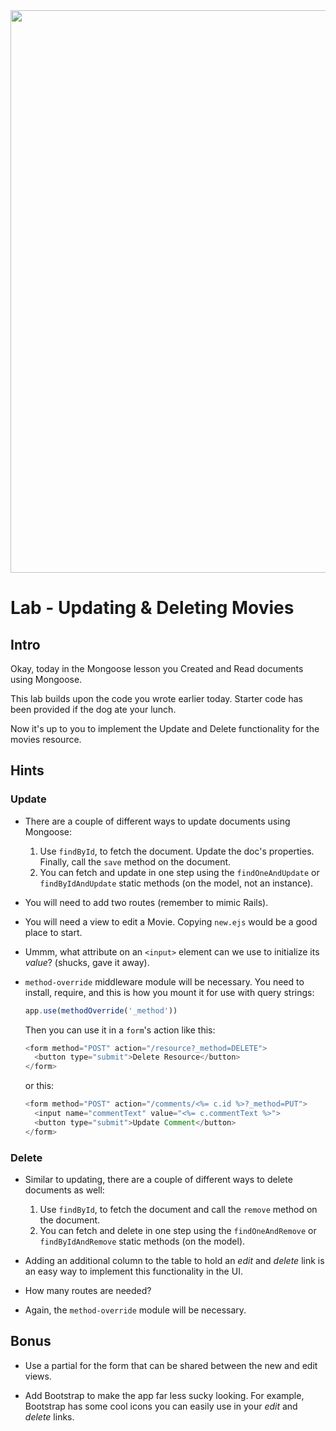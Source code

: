 
<img src="https://i.imgur.com/Y74xxoD.jpg" width="900">

# Lab - Updating & Deleting Movies

## Intro

Okay, today in the Mongoose lesson you Created and Read documents using Mongoose.

This lab builds upon the code you wrote earlier today.  Starter code has been provided if the dog ate your lunch.

Now it's up to you to implement the Update and Delete functionality for the movies resource.

## Hints

### Update

- There are a couple of different ways to update documents using Mongoose:
	1. Use `findById`, to fetch the document.  Update the doc's properties.  Finally, call the `save` method on the document.
	2. You can fetch and update in one step using the `findOneAndUpdate` or `findByIdAndUpdate` static methods (on the model, not an instance).

- You will need to add two routes (remember to mimic Rails).

- You will need a view to edit a Movie.  Copying `new.ejs` would be a good place to start.

- Ummm, what attribute on an `<input>` element can we use to initialize its _value_? (shucks, gave it away).

- `method-override` middleware module will be necessary.  You need to install, require, and this is how you mount it for use with query strings:

	```js
	app.use(methodOverride('_method'))
	```
	
	Then you can use it in a `form`'s action like this:
	
	```js
	<form method="POST" action="/resource?_method=DELETE">
	  <button type="submit">Delete Resource</button>
	</form>
	```
	
	or this:
	
	```js
	<form method="POST" action="/comments/<%= c.id %>?_method=PUT">
	  <input name="commentText" value="<%= c.commentText %>">
	  <button type="submit">Update Comment</button>
	</form>
	```

### Delete

- Similar to updating, there are a couple of different ways to delete documents as well:
	1. Use `findById`, to fetch the document and call the `remove` method on the document.
	2. You can fetch and delete in one step using the `findOneAndRemove` or `findByIdAndRemove` static methods (on the model). 

- Adding an additional column to the table to hold an _edit_ and _delete_ link is an easy way to implement this functionality in the UI.

- How many routes are needed?

- Again, the `method-override` module will be necessary.

## Bonus

- Use a partial for the form that can be shared between the new and edit views.

- Add Bootstrap to make the app far less sucky looking.  For example, Bootstrap has some cool icons you can easily use in your _edit_ and _delete_ links.